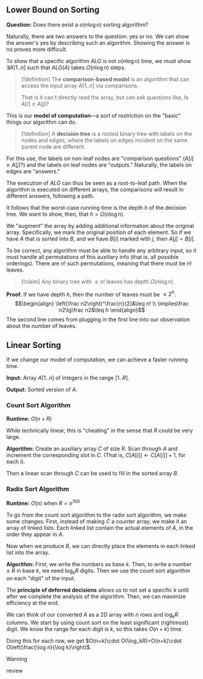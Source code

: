## Lower Bound on Sorting

**Question:** Does there exist a $o(n\log n)$ sorting algorithm?

Naturally, there are two answers to the question: yes or no. We can show the answer's yes by describing such an algorithm. Showing the answer is no proves more difficult. 

To show that a specific algorithm $ALG$ is not $o(n\log n)$ time, we must show $\exists A[1..n]$ such that $ALG(A)$ takes $\Omega(n\log n)$ steps.

>[!definition]
>The **comparison-based model** is an algorithm that can access the input array $A[1..n]$ via comparisons. 
>
>That is it can't directly read the array, but can ask questions like, Is $A[i]\geq A[j]$?

This is our **model of computation**—a sort of restriction on the "basic" things our algorithm can do.

>[!definition]
>A **decision tree** is a rooted binary tree with labels on the nodes and edges, where the labels on edges incident on the same parent node are different.

For this use, the labels on non-leaf nodes are "comparison questions" ($A[i]\geq A[j]?$) and the labels on leaf nodes are "outputs." Naturally, the labels on edges are "answers."

The execution of $ALG$ can thus be seen as a root-to-leaf path. When the algorithm is executed on different arrays, the comparisons will result in different answers, following a path.

It follows that the worst-case running time is the depth $h$ of the decision tree. We want to show, then, that $h=\Omega(n\log n)$.

We "augment" the array by adding additional information about the original array. Specifically, we mark the original position of each element. So if we have $A$ that is sorted into $B$, and we have $B[i]$ marked with $j$, then $A[j]=B[i]$. 

To be correct, any algorithm must be able to handle any arbitrary input, so it must handle all permutations of this auxiliary info (that is, all possible orderings). There are $n!$ such permutations, meaning that there must be $n!$ leaves. 

>[!claim]
>Any binary tree with $\geq n!$ leaves has depth $\Omega(n\log n)$. 

**Proof.** If we have depth $h$, then the number of leaves must be $\leq 2^h$. 
$$\begin{align}
\left(\frac n2\right)^\frac{n}{2}&\leq n! \\
\implies\frac n2\lg\frac n2&\leq h
\end{align}$$
The second line comes from plugging in the first line into our observation about the number of leaves.

## Linear Sorting

If we change our model of computation, we can achieve a faster running time.

**Input:** Array $A[1..n]$ of integers in the range $[1..R]$. 

**Output:** Sorted version of $A$. 

### Count Sort Algorithm

**Runtime:** $O(n+R)$

While technically linear, this is "cheating" in the sense that $R$ could be very large.

**Algorithm:** Create an auxiliary array $C$ of size $R$. Scan through $A$ and increment the corresponding slot in $C$. (That is, $C[A[i]]\gets C[A[i]]+1$, for each $i$).

Then a linear scan through $C$ can be used to fill in the sorted array $B$. 

### Radix Sort Algorithm

**Runtime:** $O(n)$ when $R=n^{100}$

To go from the count sort algorithm to the radix sort algorithm, we make some changes: First, instead of making $C$ a counter array, we make it an array of linked lists. Each linked list contain the actual elements of $A$, in the order they appear in $A$. 

Now when we produce $B$, we can directly place the elements in each linked list into the array. 

**Algorithm:** First, we write the numbers as base $k$. Then, to write a number $\leq R$ in base $k$, we need $\log_k R$ digits. Then we use the count sort algorithm on each "digit" of the input. 

The **principle of deferred decisions** allows us to not set a specific $k$ until after we complete the analysis of the algorithm. Then, we can maximize efficiency at the end.

We can think of our converted $A$ as a 2D array with $n$ rows and $\log_kR$ columns. We start by using count sort on the least significant (rightmost) digit. We know the range for each digit is $k$, so this takes $O(n+k)$ time. 

Doing this for each row, we get $O(n+k)\cdot O(\log_kR)=O(n+k)\cdot O\left(\frac{\log n}{\log k}\right)$. 

>[!warning]
>review

